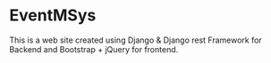 # EventMSys
This is a web site created using Django &amp; Django rest Framework for Backend and Bootstrap + jQuery for frontend.
